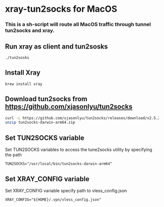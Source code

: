 # xray-tun2socks for MacOS
### This is a sh-script will route all MacOS traffic through tunnel  tun2socks and xray.

## Run xray as client and tun2sosks 
```shell
./tun2sosks
```
## Install Xray
```shell
brew install xray
```
## Download  tun2socks from https://github.com/xjasonlyu/tun2socks
```sh
curl -L https://github.com/xjasonlyu/tun2socks/releases/download/v2.5.2/tun2socks-darwin-arm64.zip -o tun2socks-darwin-arm64.zip
unzip tun2socks-darwin-arm64.zip
```

## Set TUN2SOCKS variable 
Set TUN2SOCKS variables to access the tune2socks utility by specifying the path

```properties
TUN2SOCKS="/usr/local/bin/tun2socks-darwin-arm64"
```

## Set XRAY_CONFIG variable 
Set XRAY_CONFIG variable specify path to vless_config.json
 ```properties
 XRAY_CONFIG="${HOME}/.vpn/vless_config.json"
 ```


